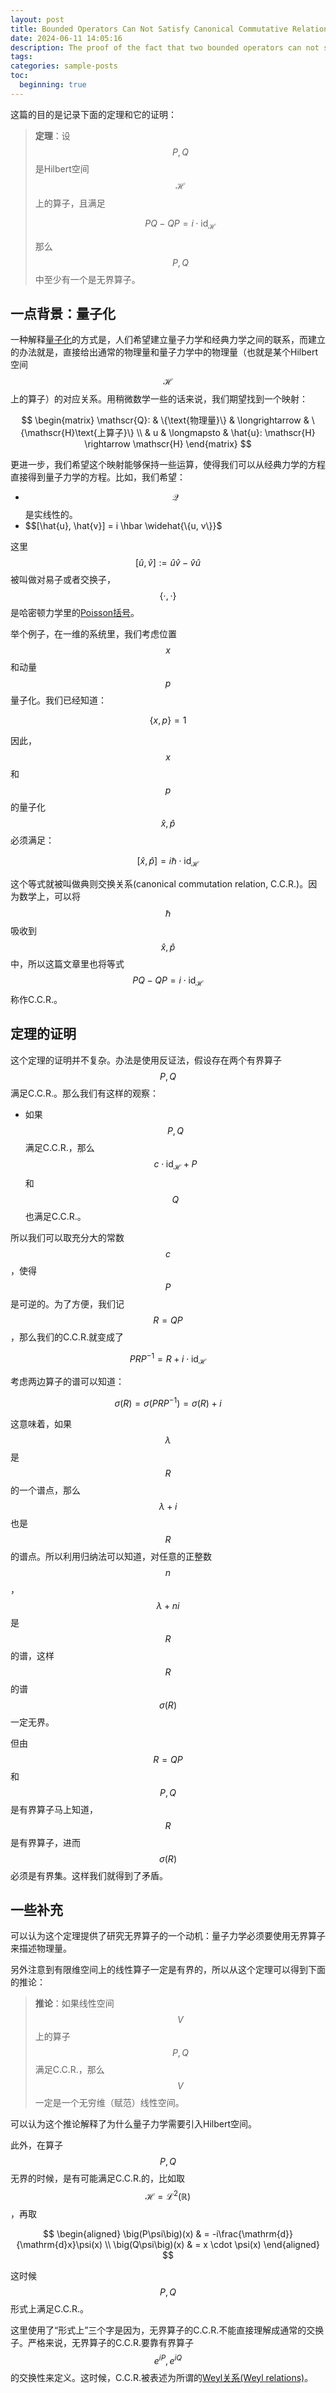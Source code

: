 ```yaml
---
layout: post
title: Bounded Operators Can Not Satisfy Canonical Commutative Relation(In Chinese)
date: 2024-06-11 14:05:16
description: The proof of the fact that two bounded operators can not satisfy the C.C.R.
tags:
categories: sample-posts
toc:
  beginning: true
---
```

这篇的目的是记录下面的定理和它的证明：

> **定理**：设$$P, Q$$是Hilbert空间$$\mathscr{H}$$上的算子，且满足
>
> $$
> PQ - QP = i \cdot \mathrm{id}_{\mathscr{H}}
> $$
>
> 那么$$P, Q$$中至少有一个是无界算子。

## 一点背景：量子化

一种解释[量子化](https://en.wikipedia.org/wiki/Canonical_quantization)的方式是，人们希望建立量子力学和经典力学之间的联系，而建立的办法就是，直接给出通常的物理量和量子力学中的物理量（也就是某个Hilbert空间$$\mathscr{H}$$上的算子）的对应关系。用稍微数学一些的话来说，我们期望找到一个映射：

$$
\begin{matrix}
    \mathscr{Q}: & \{\text{物理量}\} & \longrightarrow & \{\mathscr{H}\text{上算子}\} \\
    & u & \longmapsto & \hat{u}: \mathscr{H} \rightarrow \mathscr{H}
\end{matrix}
$$

更进一步，我们希望这个映射能够保持一些运算，使得我们可以从经典力学的方程直接得到量子力学的方程。比如，我们希望：

* $$\mathscr{Q}$$是实线性的。
* $$[\hat{u}, \hat{v}] = i \hbar \widehat{\{u, v\}}$

这里$$[\hat{u}, \hat{v}]:=\hat{u}\hat{v}-\hat{v}\hat{u}$$被叫做对易子或者交换子，$$\{\cdot, \cdot\}$$是哈密顿力学里的[Poisson括号](https://en.wikipedia.org/wiki/Poisson_bracket)。

举个例子，在一维的系统里，我们考虑位置$$x$$和动量$$p$$量子化。我们已经知道：

$$
\{x, p\} = 1
$$

因此，$$x$$和$$p$$的量子化$$\hat{x}, \hat{p}$$必须满足：

$$
[\hat{x}, \hat{p}] = i\hbar \cdot \mathrm{id}_{\mathscr{H}}
$$

这个等式就被叫做典则交换关系(canonical commutation relation, C.C.R.)。因为数学上，可以将$$\hbar$$吸收到$$\hat{x}, \hat{p}$$中，所以这篇文章里也将等式$$PQ-QP = i \cdot \mathrm{id}_{\mathscr{H}}$$称作C.C.R.。

## 定理的证明

这个定理的证明并不复杂。办法是使用反证法，假设存在两个有界算子$$P,Q$$满足C.C.R.。那么我们有这样的观察：

* 如果$$P, Q$$满足C.C.R.，那么$$c \cdot \mathrm{id}_{\mathscr{H}}+P$$和$$Q$$也满足C.C.R.。

所以我们可以取充分大的常数$$c$$，使得$$P$$是可逆的。为了方便，我们记$$R = QP$$，那么我们的C.C.R.就变成了

$$
P R P^{-1} = R + i \cdot \mathrm{id}_{\mathscr{H}}
$$

考虑两边算子的谱可以知道：

$$
\sigma(R) = \sigma(PRP^{-1}) = \sigma(R) + i
$$

这意味着，如果$$\lambda$$是$$R$$的一个谱点，那么$$\lambda + i$$也是$$R$$的谱点。所以利用归纳法可以知道，对任意的正整数$$n$$，$$\lambda + ni$$是$$R$$的谱，这样$$R$$的谱$$\sigma(R)$$一定无界。

但由$$R = QP$$和$$P,Q$$是有界算子马上知道，$$R$$是有界算子，进而$$\sigma(R)$$必须是有界集。这样我们就得到了矛盾。

## 一些补充

可以认为这个定理提供了研究无界算子的一个动机：量子力学必须要使用无界算子来描述物理量。

另外注意到有限维空间上的线性算子一定是有界的，所以从这个定理可以得到下面的推论：

> **推论**：如果线性空间$$V$$上的算子$$P, Q$$满足C.C.R.，那么$$V$$一定是一个无穷维（赋范）线性空间。

可以认为这个推论解释了为什么量子力学需要引入Hilbert空间。

此外，在算子$$P, Q$$无界的时候，是有可能满足C.C.R.的，比如取$$\mathscr{H} = \mathcal{L}^2(\mathbb{R})$$，再取

$$
\begin{aligned}
    \big(P\psi\big)(x) & = -i\frac{\mathrm{d}}{\mathrm{d}x}\psi(x) \\
    \big(Q\psi\big)(x) & = x \cdot \psi(x)
\end{aligned}
$$

这时候$$P, Q$$形式上满足C.C.R.。

这里使用了“形式上”三个字是因为，无界算子的C.C.R.不能直接理解成通常的交换子。严格来说，无界算子的C.C.R.要靠有界算子$$e^{iP}, e^{iQ}$$的交换性来定义。这时候，C.C.R.被表述为所谓的[Weyl关系(Weyl relations)](https://en.wikipedia.org/wiki/Canonical_commutation_relation#Weyl_relations)。
